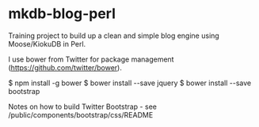 mkdb-blog-perl
==============

Training project to build up a clean and simple blog engine using Moose/KiokuDB in Perl.

I use bower from Twitter for package management (https://github.com/twitter/bower).

$ npm install -g bower
$ bower install --save jquery
$ bower install --save bootstrap

Notes on how to build Twitter Bootstrap - see /public/components/bootstrap/css/README